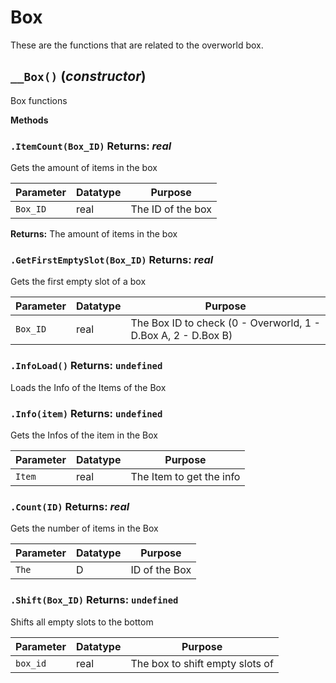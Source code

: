 # Box
These are the functions that are related to the overworld box.

## `__Box()` (*constructor*)
Box functions

**Methods**
### `.ItemCount(Box_ID)` Returns: *real*
Gets the amount of items in the box

| Parameter | Datatype  | Purpose |
|-----------|-----------|---------|
|`Box_ID` |real |The ID of the box |

**Returns:** The amount of items in the box

### `.GetFirstEmptySlot(Box_ID)` Returns: *real*
Gets the first empty slot of a box

| Parameter | Datatype  | Purpose |
|-----------|-----------|---------|
|`Box_ID` |real |The Box ID to check (0 - Overworld, 1 - D.Box A, 2 - D.Box B) |

### `.InfoLoad()` Returns: `undefined`
Loads the Info of the Items of the Box

### `.Info(item)` Returns: `undefined`
Gets the Infos of the item in the Box

| Parameter | Datatype  | Purpose |
|-----------|-----------|---------|
|`Item` |real |The Item to get the info |

### `.Count(ID)` Returns: *real*
Gets the number of items in the Box

| Parameter | Datatype  | Purpose |
|-----------|-----------|---------|
|`The` |D |ID of the Box |

### `.Shift(Box_ID)` Returns: `undefined`
Shifts all empty slots to the bottom

| Parameter | Datatype  | Purpose |
|-----------|-----------|---------|
|`box_id` |real |The box to shift empty slots of |
